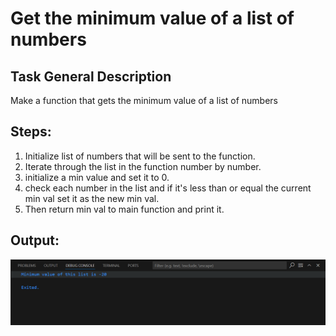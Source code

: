 # Get the minimum value of a list of numbers
## Task General Description

Make a function that gets the minimum value of a list of numbers
## Steps:
1. Initialize list of numbers that will be sent to the function.
2. Iterate through the list in the function number by number.
3. initialize a min value and set it to 0.
4. check each number in the list and if it's less than or equal the current min val set it as the new min val.
5. Then return min val to main function and print it.

## Output:
![Output Screenshot](Output.png)